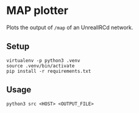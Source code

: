 # MAP plotter

Plots the output of `/map` of an UnrealIRCd network.

## Setup

```
virtualenv -p python3 .venv
source .venv/bin/activate
pip install -r requirements.txt
```

## Usage

```
python3 src <HOST> <OUTPUT_FILE>
```
